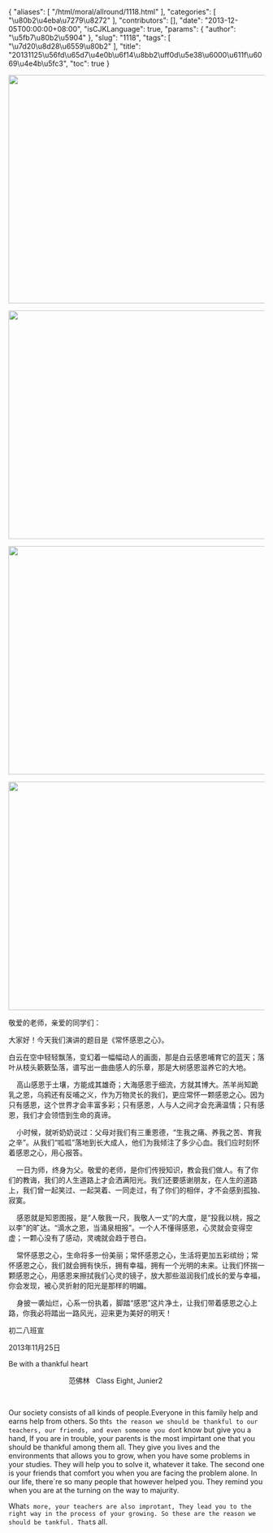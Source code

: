 {
    "aliases": [
        "/html/moral/allround/1118.html"
    ],
    "categories": [
        "\u80b2\u4eba\u7279\u8272"
    ],
    "contributors": [],
    "date": "2013-12-05T00:00:00+08:00",
    "isCJKLanguage": true,
    "params": {
        "author": "\u5fb7\u80b2\u5904"
    },
    "slug": "1118",
    "tags": [
        "\u7d20\u8d28\u6559\u80b2"
    ],
    "title": "20131125\u56fd\u65d7\u4e0b\u6f14\u8bb2\uff0d\u5e38\u6000\u611f\u6069\u4e4b\u5fc3",
    "toc": true
}


<img
    src="https://cdn.tfls.online/mirror/full/b6e2f769bae0692f5f237cc3ba391f4782f47b9a.jpg"
    style="display:block;margin-left:auto;margin-right:auto;"
    decoding="async"
    fetchpriority="auto"
    loading="lazy"
    height="450"
    width="600"
/>





<img
    src="https://cdn.tfls.online/mirror/full/5b0c63ae79566b84bdad6521ab964a9a6b7edee5.jpg"
    style="display:block;margin-left:auto;margin-right:auto;"
    decoding="async"
    fetchpriority="auto"
    loading="lazy"
    height="450"
    width="600"
/>





<img
    src="https://cdn.tfls.online/mirror/full/492480bcc1d67ac24677b539802f1b724326face.jpg"
    style="display:block;margin-left:auto;margin-right:auto;"
    decoding="async"
    fetchpriority="auto"
    loading="lazy"
    height="450"
    width="600"
/>





<img
    src="https://cdn.tfls.online/mirror/full/fb45505e4c4bbc54f3b0fd9f84054e57a7ef7d3c.jpg"
    style="display:block;margin-left:auto;margin-right:auto;"
    decoding="async"
    fetchpriority="auto"
    loading="lazy"
    height="450"
    width="600"
/>




  





敬爱的老师，亲爱的同学们：




大家好！今天我们演讲的题目是《常怀感恩之心》。




白云在空中轻轻飘荡，变幻着一幅幅动人的画面，那是白云感恩哺育它的蓝天；落叶从枝头簌簌坠落，谱写出一曲曲感人的乐章，那是大树感恩滋养它的大地。




    高山感恩于土壤，方能成其雄奇；大海感恩于细流，方就其博大。羔羊尚知跪乳之恩，乌鸦还有反哺之义，作为万物灵长的我们，更应常怀一颗感恩之心。因为只有感恩，这个世界才会丰富多彩；只有感恩，人与人之间才会充满温情；只有感恩，我们才会领悟到生命的真谛。




    小时候，就听奶奶说过：父母对我们有三重恩德，“生我之痛、养我之苦、育我之辛”。从我们“呱呱”落地到长大成人，他们为我倾注了多少心血。我们应时刻怀着感恩之心，用心报答。




    一日为师，终身为父。敬爱的老师，是你们传授知识，教会我们做人。有了你们的教诲，我们的人生道路上才会洒满阳光。我们还要感谢朋友，在人生的道路上，我们曾一起笑过、一起哭着、一同走过，有了你们的相伴，才不会感到孤独、寂寞。




    感恩就是知恩图报，是“人敬我一尺，我敬人一丈”的大度，是“投我以桃，报之以李”的旷达。“滴水之恩，当涌泉相报”。一个人不懂得感恩，心灵就会变得空虚；一颗心没有了感动，灵魂就会趋于苍白。




    常怀感恩之心，生命将多一份美丽；常怀感恩之心，生活将更加五彩缤纷；常怀感恩之心，我们就会拥有快乐，拥有幸福，拥有一个光明的未来。让我们怀揣一颗感恩之心，用感恩来擦拭我们心灵的镜子，放大那些滋润我们成长的爱与幸福，你会发现，被心灵折射的阳光是那样的明媚。




    身披一袭灿烂，心系一份执着，脚踏“感恩”这片净土，让我们带着感恩之心上路，你我必将踏出一路风光，迎来更为美好的明天！









初二八班宣




2013年11月25日




  





  





Be with a thankful heart









                              范佛林  
Class Eight, Junier2     




    




Our society consists of all kinds of people.Everyone
in this family help and earns help from others. So tht`s the reason we should
be thankful to our teachers, our friends, and even someone you don`t know but
give you a hand, If you are in trouble, your parents is the most impirtant one
that you should be thankful among them all. They give you lives and the environments
that allows you to grow, when you have some problems in your studies. They will
help you to solve it, whatever it take. The second one is your friends that
comfort you when you are facing the problem alone. In our life, there`re so
many people that however helped you. They remind you when you are at the
turning on the way to majurity. 




What`s more, your teachers are also improtant, They
lead you to the right way in the process of your growing. So these are the
reason we should be tankful. That`s all.




  



